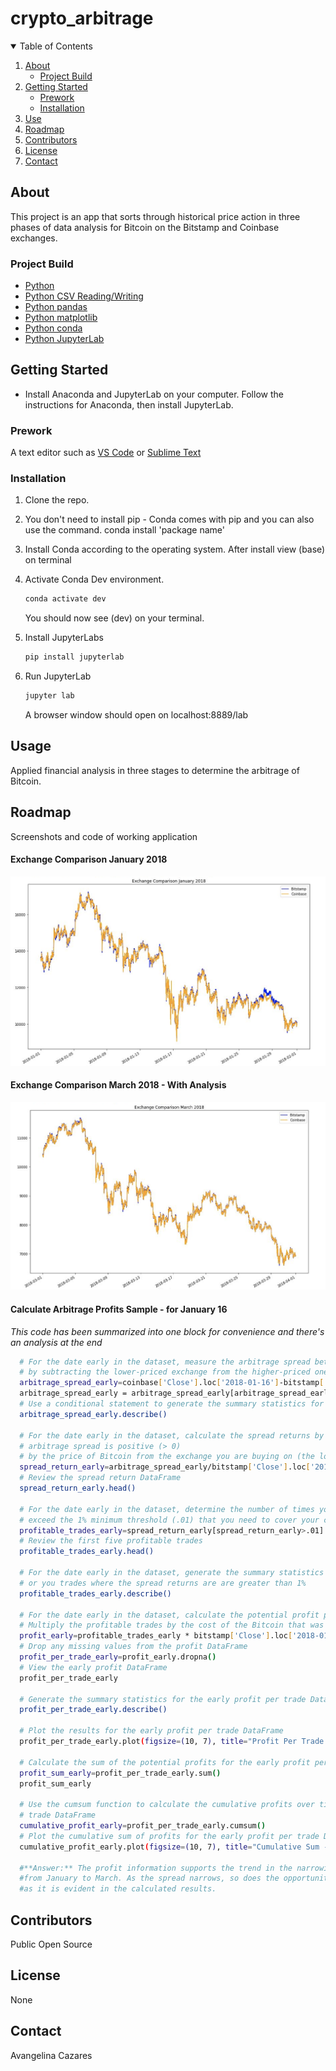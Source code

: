 # crypto_arbitrage

<!-- TABLE OF CONTENTS -->
<details open="open">
  <summary>Table of Contents</summary>
  <ol>
    <li>
      <a href="#about">About</a>
      <ul>
        <li><a href="#project-build">Project Build</a></li>
      </ul>
    </li>
    <li>
      <a href="#getting-started">Getting Started</a>
      <ul>
        <li><a href="#prework">Prework</a></li>
        <li><a href="#installation">Installation</a></li>
      </ul>
    </li>
    <li><a href="#use">Use</a></li>
    <li><a href="#roadmap">Roadmap</a></li>
    <li><a href="#contributors">Contributors</a></li>
    <li><a href="#license">License</a></li>
    <li><a href="#contact">Contact</a></li>
  </ol>
</details>

<!-- ABOUT -->
## About

This project is an app that sorts through historical price action in three phases of data analysis for Bitcoin on the Bitstamp and Coinbase exchanges.

<!-- PROJECT BUILD -->
### Project Build

<!-- This section should list any major frameworks that you built your project using. Leave any add-ons/plugins for the acknowledgements section. Here are a few examples. -->

* [Python](https://www.python.org/)
* [Python CSV Reading/Writing](https://docs.python.org/3/library/csv.html)
* [Python pandas](https://pandas.pydata.org/)
* [Python matplotlib](https://matplotlib.org/)
* [Python conda](https://docs.conda.io/projects/conda/en/latest/user-guide/install/index.html)
* [Python JupyterLab](https://jupyter.org/)

<!-- GETTING STARTED -->
## Getting Started

<!-- This is an example of how you may give instructions on setting up your project locally. To get a local copy up and running follow these simple example steps. -->
* Install Anaconda and JupyterLab on your computer. Follow the instructions for Anaconda, then install JupyterLab.

<!-- PREWORK -->
### Prework

<!-- This is an example of how to list things you need to use the software and how to install them. -->
A text editor such as [VS Code](https://code.visualstudio.com/) or [Sublime Text](https://www.sublimetext.com/)

<!-- INSTALLATION -->
### Installation

1. Clone the repo.

2. You don't need to install pip - Conda comes with pip and you can also use the command.
    conda install 'package name'
   
3. Install Conda according to the operating system.
    After install view (base) on terminal
   
4. Activate Conda Dev environment.
   ```sh
   conda activate dev
   ```
   You should now see (dev) on your terminal.

5. Install JupyterLabs
   ```sh
   pip install jupyterlab

6. Run JupyterLab
   ```sh
   jupyter lab
   ```
   A browser window should open on localhost:8889/lab

<!-- USAGE -->
## Usage

<!-- Use this space to show useful examples of how a project can be used. Additional screenshots, code examples and demos work well in this space. You may also link to more resources. -->
Applied financial analysis in three stages to determine the arbitrage of Bitcoin.

<!-- ROADMAP -->
## Roadmap

Screenshots and code of working application

#### Exchange Comparison January 2018
![Example Input](images/exchange_january_2018.jpg)

#### Exchange Comparison March 2018 - With Analysis
![Example Input](images/exchange_march_2018.jpg)

#### Calculate Arbitrage Profits Sample - for January 16
  *This code has been summarized into one block for convenience*
  *and there's an analysis at the end*
```sh
  # For the date early in the dataset, measure the arbitrage spread between the two exchanges
  # by subtracting the lower-priced exchange from the higher-priced one
  arbitrage_spread_early=coinbase['Close'].loc['2018-01-16']-bitstamp['Close'].loc['2018-01-16']
  arbitrage_spread_early = arbitrage_spread_early[arbitrage_spread_early>0]
  # Use a conditional statement to generate the summary statistics for each arbitrage_spread DataFrame
  arbitrage_spread_early.describe()

  # For the date early in the dataset, calculate the spread returns by dividing the instances when the
  # arbitrage spread is positive (> 0) 
  # by the price of Bitcoin from the exchange you are buying on (the lower-priced exchange).
  spread_return_early=arbitrage_spread_early/bitstamp['Close'].loc['2018-01-16']
  # Review the spread return DataFrame
  spread_return_early.head()

  # For the date early in the dataset, determine the number of times your trades with positive returns 
  # exceed the 1% minimum threshold (.01) that you need to cover your costs
  profitable_trades_early=spread_return_early[spread_return_early>.01]
  # Review the first five profitable trades
  profitable_trades_early.head()

  # For the date early in the dataset, generate the summary statistics for the profitable trades
  # or you trades where the spread returns are are greater than 1%
  profitable_trades_early.describe()

  # For the date early in the dataset, calculate the potential profit per trade in dollars 
  # Multiply the profitable trades by the cost of the Bitcoin that was purchased
  profit_early=profitable_trades_early * bitstamp['Close'].loc['2018-01-16']
  # Drop any missing values from the profit DataFrame
  profit_per_trade_early=profit_early.dropna()
  # View the early profit DataFrame
  profit_per_trade_early

  # Generate the summary statistics for the early profit per trade DataFrame
  profit_per_trade_early.describe()

  # Plot the results for the early profit per trade DataFrame
  profit_per_trade_early.plot(figsize=(10, 7), title="Profit Per Trade - Jan 16")

  # Calculate the sum of the potential profits for the early profit per trade DataFrame
  profit_sum_early=profit_per_trade_early.sum()
  profit_sum_early

  # Use the cumsum function to calculate the cumulative profits over time for the early profit per
  # trade DataFrame
  cumulative_profit_early=profit_per_trade_early.cumsum()
  # Plot the cumulative sum of profits for the early profit per trade DataFrame
  cumulative_profit_early.plot(figsize=(10, 7), title="Cumulative Sum - January 16")

  #**Answer:** The profit information supports the trend in the narrowing of the spread
  #from January to March. As the spread narrows, so does the opportunity for profit,
  #as it is evident in the calculated results.
 ```

<!-- CONTRIBUTORS -->
## Contributors

Public Open Source

<!-- LICENSE -->
## License

None

<!-- CONTACT -->
## Contact

Avangelina Cazares